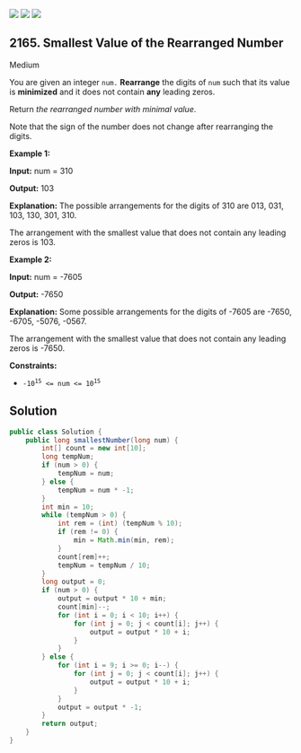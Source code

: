 [![](https://img.shields.io/github/stars/javadev/LeetCode-in-Java?label=Stars&style=flat-square)](https://github.com/javadev/LeetCode-in-Java)
[![](https://img.shields.io/github/forks/javadev/LeetCode-in-Java?label=Fork%20me%20on%20GitHub%20&style=flat-square)](https://github.com/javadev/LeetCode-in-Java/fork)
[![](https://img.shields.io/badge/-LeetCode%20in%20Kotlin-blue?style=flat-square)](https://github.com/javadev/LeetCode-in-Kotlin)

## 2165\. Smallest Value of the Rearranged Number

Medium

You are given an integer `num.` **Rearrange** the digits of `num` such that its value is **minimized** and it does not contain **any** leading zeros.

Return _the rearranged number with minimal value_.

Note that the sign of the number does not change after rearranging the digits.

**Example 1:**

**Input:** num = 310

**Output:** 103

**Explanation:** The possible arrangements for the digits of 310 are 013, 031, 103, 130, 301, 310. 

The arrangement with the smallest value that does not contain any leading zeros is 103. 

**Example 2:**

**Input:** num = -7605

**Output:** -7650

**Explanation:** Some possible arrangements for the digits of -7605 are -7650, -6705, -5076, -0567. 

The arrangement with the smallest value that does not contain any leading zeros is -7650. 

**Constraints:**

*   <code>-10<sup>15</sup> <= num <= 10<sup>15</sup></code>

## Solution

```java
public class Solution {
    public long smallestNumber(long num) {
        int[] count = new int[10];
        long tempNum;
        if (num > 0) {
            tempNum = num;
        } else {
            tempNum = num * -1;
        }
        int min = 10;
        while (tempNum > 0) {
            int rem = (int) (tempNum % 10);
            if (rem != 0) {
                min = Math.min(min, rem);
            }
            count[rem]++;
            tempNum = tempNum / 10;
        }
        long output = 0;
        if (num > 0) {
            output = output * 10 + min;
            count[min]--;
            for (int i = 0; i < 10; i++) {
                for (int j = 0; j < count[i]; j++) {
                    output = output * 10 + i;
                }
            }
        } else {
            for (int i = 9; i >= 0; i--) {
                for (int j = 0; j < count[i]; j++) {
                    output = output * 10 + i;
                }
            }
            output = output * -1;
        }
        return output;
    }
}
```